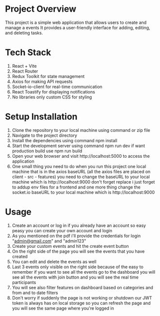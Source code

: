 # Project Overview

This project is a simple web application that allows users to create and manage a events It provides a user-friendly interface for adding, editing, and deleting tasks.

# Tech Stack

1. React + Vite
2. React Router
3. Redux Toolkit for state management
4. Axios for making API requests
5. Socket-io-client for real-time communication
6. React Toastify for displaying notifications
7. No libraries only custom CSS for styling

# Setup Installation

1. Clone the repository to your local machine using command or zip file
2. Navigate to the project directory
3. Install the dependencies using command npm install
4. Start the development server using command npm run dev if want production build use npm run build
5. Open your web browser and visit http://localhost:5000 to access the application
6. One small thing you need to do when you run this project one local machine that is in the axios baseURL (all the axios files are placed on client - src - features) you need to change the baseURL to your local machine which is http://localhost:9000 don't forget replace i just forget to addup env files for a frontend and one more thing change the socket.io baseURL to your local machine which is http://localhost:9000

# Usage

1. Create an account or log in if you already have an account so easy peasy you can create your own account and login
2. As you mentioned on the pdf i'll provide the credentials for login "admin@gmail.com" and "admin123"
3. Create your custom events and hit the create event button
4. On the right side of the page you will see the events that you have created
5. You can edit and delete the events as well
6. Last 3 events only visible on the right side because of the easy to remember if you want to see all the events go to the dashboard you will see all the events with join button and you will see the real time participants
7. You will see also filter features on dashboard based on categories and from and to date filters
8. Don't worry if suddenly the page is not working or shutdown our JWT token is always has on local storage so you can refresh the page and you will see the same page where you're logged in
